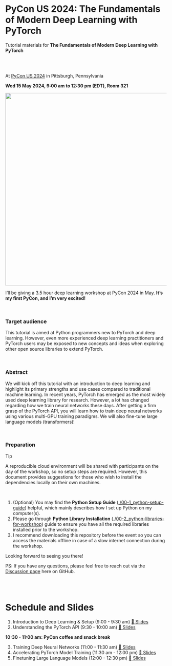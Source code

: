 # PyCon US 2024: The Fundamentals of Modern Deep Learning with PyTorch
Tutorial materials for **The Fundamentals of Modern Deep Learning with PyTorch**

<br>
<br>

At [PyCon US 2024](https://us.pycon.org/2024/) in Pittsburgh, Pennsylvania

**Wed 15 May 2024, 9:00 am to 12:30 pm (EDT), Room 321**

<img src="https://sebastianraschka.com/images/talks/2024-pycon-cover.webp" width=600>

I’ll be giving a 3.5 hour deep learning workshop at PyCon 2024 in May. **It’s my first PyCon, and I’m very excited!**

&nbsp;
### Target audience

This tutorial is aimed at Python programmers new to PyTorch and deep learning. However, even more experienced deep learning practitioners and PyTorch users may be exposed to new concepts and ideas when exploring other open source libraries to extend PyTorch.

&nbsp;
### Abstract

We will kick off this tutorial with an introduction to deep learning and highlight its primary strengths and use cases compared to traditional machine learning. In recent years, PyTorch has emerged as the most widely used deep learning library for research. However, a lot has changed regarding how we train neural networks these days. After getting a firm grasp of the PyTorch API, you will learn how to train deep neural networks using various multi-GPU training paradigms. We will also fine-tune large language models (transformers)!

&nbsp;
### Preparation

> [!TIP]
> A reproducible cloud environment will be shared with participants on the day of the workshop, so no setup steps are required. However, this document provides suggestions for those who wish to install the dependencies locally on their own machines.

&nbsp;

1. (Optional) You may find the **Python Setup Guide** ([./00-1_python-setup-guide](./00-1_python-setup-guide)) helpful, which mainly describes how I set up Python on my computer(s).
2. Please go through **Python Library Installation** ([./00-2_python-libraries-for-workshop](./00-2_python-libraries-for-workshop)) guide to ensure you have all the required libraries installed prior to the workshop.
3. I recommend downloading this repository before the event so you can access the materials offline in case of a slow internet connection during the workshop.

Looking forward to seeing you there!

PS: If you have any questions, please feel free to reach out via the [Discussion page](https://github.com/rasbt/pycon2024/discussions) here on GitHub.

<br>
<br>



# Schedule and Slides

1. Introduction to Deep Learning & Setup (9:00 - 9:30 am) [🔗 Slides](https://sebastianraschka.com/pdf/pycon2024/01_intro-to-deeplearning_compressed.pdf)
2. Understanding the PyTorch API (9:30 - 10:00 am) [🔗 Slides](https://sebastianraschka.com/pdf/pycon2024/02_pytorch-api_compressed.pdf)

**10:30 - 11:00 am: PyCon coffee and snack break**

3. Training Deep Neural Networks (11:00 - 11:30 am) [🔗 Slides](https://sebastianraschka.com/pdf/pycon2024/03_training-dnns_compressed.pdf)
4. Accelerating PyTorch Model Training (11:30 am - 12:00 pm) [🔗 Slides](https://sebastianraschka.com/pdf/pycon2024/04-accelerating-pytorch_compressed.pdf)
5. Finetuning Large Language Models (12:00 - 12:30 pm) [🔗 Slides](https://sebastianraschka.com/pdf/pycon2024/05_finetuning-llms_compressed.pdf)

